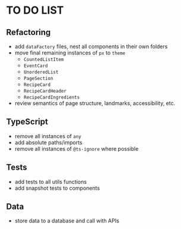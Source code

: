 # TO DO LIST

## Refactoring

- add `dataFactory` files, nest all components in their own folders
- move final remaining instances of `px` to `theme`
  - `CountedListItem`
  - `EventCard`
  - `UnorderedList`
  - `PageSection`
  - `RecipeCard`
  - `RecipeCardHeader`
  - `RecipeCardIngredients`
- review semantics of page structure, landmarks, accessibility, etc.

## TypeScript

- remove all instances of `any`
- add absolute paths/imports
- remove all instances of `@ts-ignore` where possible

## Tests

- add tests to all utils functions
- add snapshot tests to components

## Data

- store data to a database and call with APIs
